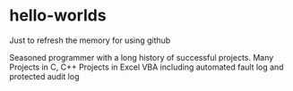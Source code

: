 # hello-worlds
Just to refresh the memory for using github

Seasoned programmer with a long history of successful projects.
Many Projects in C, C++ 
Projects in Excel VBA including automated fault log and protected audit log

